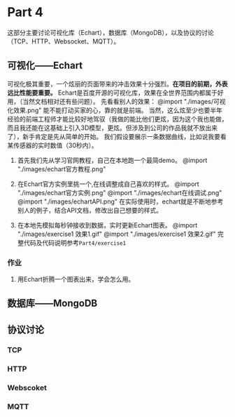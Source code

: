 # Part 4 
这部分主要讨论可视化库（Echart），数据库（MongoDB），以及协议的讨论（TCP、HTTP、Websocket、MQTT）。

## 可视化——Echart
可视化极其重要，一个炫丽的页面带来的冲击效果十分强烈。__在项目的前期，外表远比性能要重要。__ Echart是百度开源的可视化库，效果在全世界范围内都属于好用，（当然文档相对还有些问题）。
先看看别人的效果： 
@import "./images/可视化效果.png"
能不能打动买家的心，靠的就是前端。
当然，这么炫至少也要半年经验的前端工程师才能比较好地驾驭（我做的能比他们更炫，因为这个我也能做，而且我还能在这基础上引入3D模型，更炫。但涉及到公司的作品我就不放出来了），新手肯定是先从简单的开始。
我们假设要展示一条数据曲线，比如说我要看某传感器的实时数值（30秒内）。

1. 首先我们先从学习官网教程，自己在本地跑一个最简demo。
@import "./images/echart官方教程.png"

2. 在Echart官方实例里挑一个,在线调整成自己喜欢的样式。
@import "./images/echart官方实例.png"
@import "./images/echart在线调试.png"
@import "./images/echartAPI.png"
在实际使用时，echart就是不断地参考别人的例子，结合API文档，修改出自己想要的样式。

3. 在本地先模拟每秒钟接收到数据，实时更新Echart图表。
@import "./images/exercise1 效果1.gif"
@import "./images/exercise1 效果2.gif"
完整代码及代码说明参考`Part4/exercise1`
### 作业
1. 用Echart折腾一个图表出来，学会怎么用。

## 数据库——MongoDB

## 协议讨论
### TCP
### HTTP
### Webscoket
### MQTT
